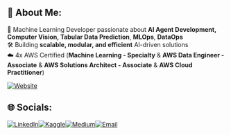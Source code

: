 ## 💫 About Me:

🚀 Machine Learning Developer passionate about **AI Agent Development, Computer Vision, Tabular Data Prediction**, **MLOps**, **DataOps**   
🛠️ Building **scalable, modular, and efficient** AI-driven solutions  
☁️ 4x AWS Certified (**Machine Learning - Specialty** & **AWS Data Engineer - Associate** & **AWS Solutions Architect - Associate** & **AWS Cloud Practitioner**)

[![Website](https://img.shields.io/badge/Website-kanitvural.com-0A66C2?style=for-the-badge&logo=googlechrome&logoColor=white)](https://kanitvural.com)

## 🌐 Socials:

[![LinkedIn](https://img.shields.io/badge/LinkedIn-0A66C2?style=for-the-badge&logo=linkedin&logoColor=white)](https://linkedin.com/in/kanitvural)[![Kaggle](https://img.shields.io/badge/Kaggle-20BEFF?style=for-the-badge&logo=kaggle&logoColor=white)](https://www.kaggle.com/iskorpittt)[![Medium](https://img.shields.io/badge/Medium-12100E?style=for-the-badge&logo=medium&logoColor=white)](https://medium.com/@kanitvural)[![Email](https://img.shields.io/badge/Gmail-D14836?style=for-the-badge&logo=gmail&logoColor=white)](mailto:kanitvural@gmail.com)
